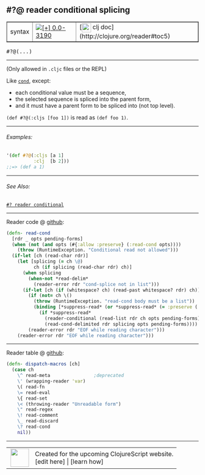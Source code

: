 ## #?@ reader conditional splicing



 <table border="1">
<tr>
<td>syntax</td>
<td><a href="https://github.com/cljsinfo/cljs-api-docs/tree/0.0-3190"><img valign="middle" alt="[+] 0.0-3190" title="Added in 0.0-3190" src="https://img.shields.io/badge/+-0.0--3190-lightgrey.svg"></a> </td>
<td>
[<img height="24px" valign="middle" src="http://i.imgur.com/1GjPKvB.png"> clj doc](http://clojure.org/reader#toc5)
</td>
</tr>
</table>

<samp>#?@(...)</samp><br>

---


(Only allowed in `.cljc` files or the REPL)

Like [`cond`][doc:syntax/cond], except:

- each conditional value must be a sequence,
- the selected sequence is spliced into the parent form,
- and it must have a parent form to be spliced into (not top level).

`(def #?@(:cljs [foo 1])` is read as `(def foo 1)`.

[doc:syntax/cond]:../syntax/cond.md

---

###### Examples:

```clj
'(def #?@(:cljs [a 1]
          :clj  [b 2]))
;;=> (def a 1)
```



---

###### See Also:

[`#? reader conditional`](../syntax/cond.md)<br>

---





Reader code @ [github](https://github.com/clojure/tools.reader/blob/tools.reader-1.0.0-alpha1/src/main/clojure/clojure/tools/reader.clj#L496-L514):

```clj
(defn- read-cond
  [rdr _ opts pending-forms]
  (when (not (and opts (#{:allow :preserve} (:read-cond opts))))
    (throw (RuntimeException. "Conditional read not allowed")))
  (if-let [ch (read-char rdr)]
    (let [splicing (= ch \@)
          ch (if splicing (read-char rdr) ch)]
      (when splicing
        (when-not *read-delim*
          (reader-error rdr "cond-splice not in list")))
      (if-let [ch (if (whitespace? ch) (read-past whitespace? rdr) ch)]
        (if (not= ch \()
          (throw (RuntimeException. "read-cond body must be a list"))
          (binding [*suppress-read* (or *suppress-read* (= :preserve (:read-cond opts)))]
            (if *suppress-read*
              (reader-conditional (read-list rdr ch opts pending-forms) splicing)
              (read-cond-delimited rdr splicing opts pending-forms))))
        (reader-error rdr "EOF while reading character")))
    (reader-error rdr "EOF while reading character")))
```

<!--
Repo - tag - source tree - lines:

 <pre>
tools.reader @ tools.reader-1.0.0-alpha1
└── src
    └── main
        └── clojure
            └── clojure
                └── tools
                    └── <ins>[reader.clj:496-514](https://github.com/clojure/tools.reader/blob/tools.reader-1.0.0-alpha1/src/main/clojure/clojure/tools/reader.clj#L496-L514)</ins>
</pre>
-->

---
Reader table @ [github](https://github.com/clojure/tools.reader/blob/tools.reader-1.0.0-alpha1/src/main/clojure/clojure/tools/reader.clj#L764-L776):

```clj
(defn- dispatch-macros [ch]
  (case ch
    \^ read-meta                ;deprecated
    \' (wrapping-reader 'var)
    \( read-fn
    \= read-eval
    \{ read-set
    \< (throwing-reader "Unreadable form")
    \" read-regex
    \! read-comment
    \_ read-discard
    \? read-cond
    nil))
```

<!--
Repo - tag - source tree - lines:

 <pre>
tools.reader @ tools.reader-1.0.0-alpha1
└── src
    └── main
        └── clojure
            └── clojure
                └── tools
                    └── <ins>[reader.clj:764-776](https://github.com/clojure/tools.reader/blob/tools.reader-1.0.0-alpha1/src/main/clojure/clojure/tools/reader.clj#L764-L776)</ins>
</pre>
-->

---



 <table>
<tr><td>
<img valign="middle" align="right" width="48px" src="http://i.imgur.com/Hi20huC.png">
</td><td>
Created for the upcoming ClojureScript website.<br>
[edit here] | [learn how]
</td></tr></table>

[edit here]:https://github.com/cljsinfo/cljs-api-docs/blob/master/cljsdoc/syntax/cond-splicing.cljsdoc
[learn how]:https://github.com/cljsinfo/cljs-api-docs/wiki/cljsdoc-files

<!--

This information was too distracting to show to readers, but I'll leave it
commented here since it is helpful to:

- pretty-print the data used to generate this document
- and show how to retrieve that data



The API data for this symbol:

```clj
{:description "(Only allowed in `.cljc` files or the REPL)\n\nLike [doc:syntax/cond], except:\n\n- each conditional value must be a sequence,\n- the selected sequence is spliced into the parent form,\n- and it must have a parent form to be spliced into (not top level).\n\n`(def #?@(:cljs [foo 1])` is read as `(def foo 1)`.",
 :ns "syntax",
 :name "cond-splicing",
 :history [["+" "0.0-3190"]],
 :type "syntax",
 :related ["syntax/cond"],
 :full-name-encode "syntax/cond-splicing",
 :extra-sources ({:code "(defn- read-cond\n  [rdr _ opts pending-forms]\n  (when (not (and opts (#{:allow :preserve} (:read-cond opts))))\n    (throw (RuntimeException. \"Conditional read not allowed\")))\n  (if-let [ch (read-char rdr)]\n    (let [splicing (= ch \\@)\n          ch (if splicing (read-char rdr) ch)]\n      (when splicing\n        (when-not *read-delim*\n          (reader-error rdr \"cond-splice not in list\")))\n      (if-let [ch (if (whitespace? ch) (read-past whitespace? rdr) ch)]\n        (if (not= ch \\()\n          (throw (RuntimeException. \"read-cond body must be a list\"))\n          (binding [*suppress-read* (or *suppress-read* (= :preserve (:read-cond opts)))]\n            (if *suppress-read*\n              (reader-conditional (read-list rdr ch opts pending-forms) splicing)\n              (read-cond-delimited rdr splicing opts pending-forms))))\n        (reader-error rdr \"EOF while reading character\")))\n    (reader-error rdr \"EOF while reading character\")))",
                  :title "Reader code",
                  :repo "tools.reader",
                  :tag "tools.reader-1.0.0-alpha1",
                  :filename "src/main/clojure/clojure/tools/reader.clj",
                  :lines [496 514]}
                 {:code "(defn- dispatch-macros [ch]\n  (case ch\n    \\^ read-meta                ;deprecated\n    \\' (wrapping-reader 'var)\n    \\( read-fn\n    \\= read-eval\n    \\{ read-set\n    \\< (throwing-reader \"Unreadable form\")\n    \\\" read-regex\n    \\! read-comment\n    \\_ read-discard\n    \\? read-cond\n    nil))",
                  :title "Reader table",
                  :repo "tools.reader",
                  :tag "tools.reader-1.0.0-alpha1",
                  :filename "src/main/clojure/clojure/tools/reader.clj",
                  :lines [764 776]}),
 :usage ["#?@(...)"],
 :examples [{:id "9d0020",
             :content "```clj\n'(def #?@(:cljs [a 1]\n          :clj  [b 2]))\n;;=> (def a 1)\n```"}],
 :full-name "syntax/cond-splicing",
 :display "#?@ reader conditional splicing",
 :clj-doc "http://clojure.org/reader#toc5"}

```

Retrieve the API data for this symbol:

```clj
;; from Clojure REPL
(require '[clojure.edn :as edn])
(-> (slurp "https://raw.githubusercontent.com/cljsinfo/cljs-api-docs/catalog/cljs-api.edn")
    (edn/read-string)
    (get-in [:symbols "syntax/cond-splicing"]))
```

-->
